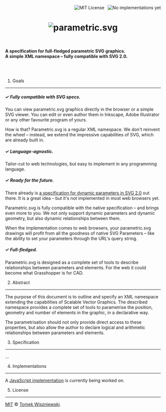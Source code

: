 <p align="right">
 <img alt="MIT License" src="https://img.shields.io/badge/license-MIT-brightgreen.svg?style=flat-square">
 <img alt="No implementations yet" src="https://img.shields.io/badge/implementations-0-blue.svg?style=flat-square">
</p>

<h1 align="center">
  <img alt="parametric.svg" src="https://raw.githubusercontent.com/tomekwi/parametric.svg/master/assets/logo.png" />
</h1>

 

**A specification for full-fledged parametric SVG graphics.**  
**A simple XML namespace – fully compatible with SVG 2.0.**

   
 



1. Goals
--------


##### ✓ Fully compatible with SVG specs.

You can view parametric.svg graphics directly in the browser or a simple SVG viewer. You can edit or even author them in Inkscape, Adobe Illustrator or any other favourite program of yours.

How is that? Parametric.svg is a regular XML namespace. We don't reinvent the wheel – instead, we extend the impressive capabilities of SVG, which are already built in.


##### ✓ Language-agnostic.

Tailor-cut to web technologies, but easy to implement in any programming language.


##### ✓ Ready for the future.

There already is [a specification for dynamic parameters in SVG 2.0][svg-params] out there. It is a great idea – but it's not implemented in most web browsers yet.

Parametric.svg is fully compatible with the native specification – and brings even more to you. We not only support dynamic parameters and dynamic geometry, but also dynamic relationships between them.

When the implementation comes to web browsers, your parametric.svg drawings will profit from all the goodness of native SVG Parameters – like the ability to set your parameters through the URL's query string.

[svg-params]: http://www.w3.org/TR/SVGParamPrimer/ "SVG Parameters 1.0"


##### ✓ Full-fledged.

Parametric.svg is designed as a complete set of tools to describe relationships between parameters and elements. For the web it could become what Grasshopper is for CAD.




2. Abstract
-----------

The purpose of this document is to outline and specify an XML namespace extending the capabilities of Scalable Vector Graphics. The described namespace provides a complete set of tools to parametrise the position, geometry and number of elements in the graphic, in a declarative way.

The parametrisation should not only provide direct access to these properties, but also allow the author to declare logical and arithmetic relationships between parameters and elements.




3. Specification
----------------

…




4. Implementations
------------------

A [JavaScript implementation][on-npm] is currently being worked on.

[on-npm]: https://www.npmjs.com/package/parametric.svg




5. License
----------

[MIT][license] © [Tomek Wiszniewski][].

[license]: ./License.md
[Tomek Wiszniewski]: https://github.com/tomekwi
